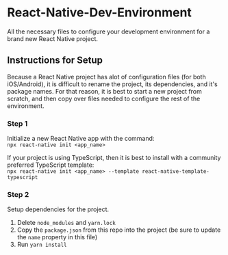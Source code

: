 # React-Native-Dev-Environment
All the necessary files to configure your development environment for a brand new React Native project.

## Instructions for Setup
Because a React Native project has alot of configuration files (for both iOS/Android), it is difficult to rename the project, its dependencies, and it's package names. For that reason, it is best to start a new project from scratch, and then copy over files needed to configure the rest of the environment.

### Step 1
Initialize a new React Native app with the command:\
`npx react-native init <app_name>`

If your project is using TypeScript, then it is best to install with a community preferred TypeScript template:\
`npx react-native init <app_name> --template react-native-template-typescript`

### Step 2
Setup dependencies for the project.
1) Delete `node_modules` and `yarn.lock`
2) Copy the `package.json` from this repo into the project (be sure to update the `name` property in this file)
3) Run `yarn install`
